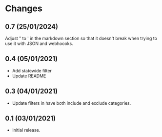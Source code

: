 # Changes
## 0.7 (25/01/2024)

Adjust " to ' in the markdown section so that it doesn't break when trying to use it with JSON and webhoooks.

## 0.4 (05/01/2021)

* Add statewide filter
* Update README

## 0.3 (04/01/2021)

* Update filters in have both include and exclude categories.
  
## 0.1 (03/01/2021)

* Initial release.

